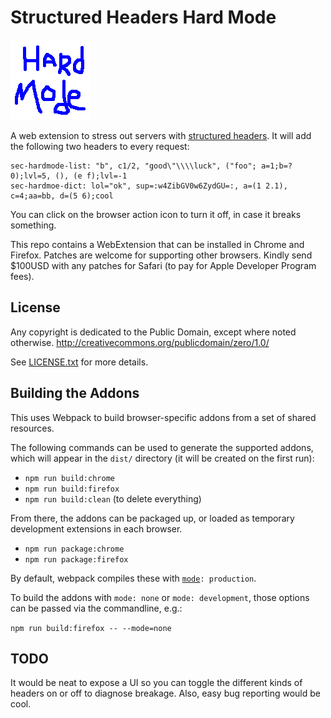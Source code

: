 # Structured Headers Hard Mode

![Hard mode icon](shared/icon.png)

A web extension to stress out servers with [structured headers](https://tools.ietf.org/html/draft-ietf-httpbis-header-structure-19). It will add the following
two headers to every request:

```
sec-hardmode-list: "b", c1/2, "good\"\\\\luck", ("foo"; a=1;b=?0);lvl=5, (), (e f);lvl=-1
sec-hardmoe-dict: lol="ok", sup=:w4ZibGV0w6ZydGU=:, a=(1 2.1), c=4;aa=bb, d=(5 6);cool
```

You can click on the browser action icon to turn it off, in case it breaks something.


This repo contains a WebExtension that can be installed in Chrome and Firefox. Patches are welcome for 
supporting other browsers. Kindly send $100USD with any patches for Safari (to pay for Apple Developer 
Program fees).

## License
Any copyright is dedicated to the Public Domain, except where noted otherwise.
http://creativecommons.org/publicdomain/zero/1.0/

See [LICENSE.txt](LICENSE.txt) for more details.

## Building the Addons

This uses Webpack to build browser-specific addons from a set of shared resources.

The following commands can be used to generate the supported addons, which will
appear in the `dist/` directory (it will be created on the first run):

* `npm run build:chrome`
* `npm run build:firefox`
* `npm run build:clean` (to delete everything)

From there, the addons can be packaged up, or loaded as temporary development
extensions in each browser.

* `npm run package:chrome`
* `npm run package:firefox`

By default, webpack compiles these with [`mode`](https://webpack.js.org/configuration/mode/)`: production`.

To build the addons with `mode: none` or `mode: development`, those options
can be passed via the commandline, e.g.:

`npm run build:firefox -- --mode=none`

## TODO

It would be neat to expose a UI so you can toggle the different kinds of headers on or off to diagnose breakage.
Also, easy bug reporting would be cool.